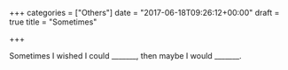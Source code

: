 +++
categories = ["Others"]
date = "2017-06-18T09:26:12+00:00"
draft = true
title = "Sometimes"

+++


Sometimes I wished I could _______, then maybe I would _______.
